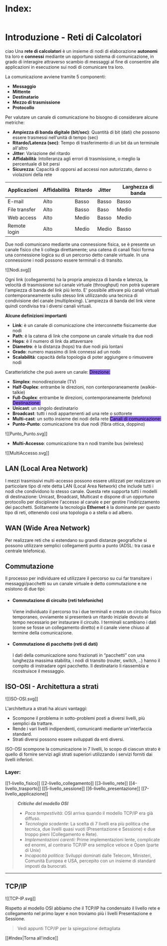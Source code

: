 
# Index:

```table-of-contents
```
# Introduzione - Reti di Calcolatori
ciao
Una **rete di calcolatori** è un insieme di nodi di elaborazione **autonomi** tra loro e **connessi** mediante un opportuno sistema di comunicazione, in grado di interagire attraverso scambio di messaggi al fine di consentire alle applicazioni in esecuzione sui nodi di comunicare tra loro.

La comunicazione avviene tramite 5 componenti:
- **Messaggio**
- **Mittente**
- **Destinatario**
- **Mezzo di trasmissione**
- **Protocollo**

Per valutare un canale di comunicazione ho bisogno di considerare alcune metriche:
- **Ampiezza di banda digitale (bit/sec)**: Quantità di bit (dati) che possono essere trasmessi nell'unità di tempo (sec)
- **Ritardo/Latenza (sec)**: Tempo di trasferimento di un bit da un terminale all'altro
- **Jitter**: Variazione del ritardo
- **Affidabilità**: Intolleranza agli errori di trasmissione, o meglio la percentuale di bit persi
- **Sicurezza**: Capacità di opporsi ad accessi non autorizzato, danno o violazioni della rete

| Applicazioni  | Affidabilità | Ritardo | Jitter | Larghezza di banda |
| ------------- | ------------ | ------- | ------ | ------------------ |
| E-mail        | Alto         | Basso   | Basso  | Basso              |
| File transfer | Alto         | Basso   | Baso   | Medio              |
| Web access    | Alto         | Medio   | Basso  | Medio              |
| Remote login  | Alto         | Medio   | Medio  | Basso              |

Due nodi comunicano mediante una connessione fisica, se è presente un canale fisico che li collega direttamente; una catena di canali fisici forma una connessione logica su di un percorso detto canale virtuale.
In una connessione i nodi possono essere terminali o di transito.

![[Nodi.svg]]

Ogni link (collegamento) ha la propria ampiezza di banda e latenza, la velocità di trasmissione sul canale virtuale (throughput) non potrà superare l'ampiezza di banda del link più lento.
E' possibile attivare più canali virtuali contemporaneamente sullo stesso link utilizzando una tecnica di condivisione del canale (multiplexing). 
L'ampiezza di banda del link viene quindi condivisa tra i diversi canali virtuali.

**Alcune definizioni importanti**
- **Link**: è un canale di comunicazione che interconnette fisicamente due nodi
- **Path**: è la catena di link che compone un canale virtuale tra due nodi
- **Hops**: è il numero di link da attaversare
- **Diametro**: è la distanza (hops) tra due nodi più lontani
- **Grado**: numero massimo di link connessi ad un nodo
- **Scalabilità**: capacità della topologia di poter aggiungere o rimuovere nodi

Caratteristiche che può avere un canale:
<mark style="background: #946EFA"> Direzione: </mark>
- **Simplex**: monodirezionale (TV)
- **Half-Duplex**: entrambe le direzioni, non contenporaneamente (walkie-talkie)
- **Full-Duplex**: entrambe le direzioni, contemporaneamente (telefono)
<mark style="background: #946EFA"> Destinazione: </mark>
- **Unicast**: un singolo destinatario
- **Broadcast**: tutti i nodi appartenenti ad una rete o sottorete
- **Multi-cast**: un sotto insieme dei nodi della rete
<mark style="background: #946EFA"> Canali di comunicazione: </mark>
- **Punto-Punto**: comunicazione tra due nodi (fibra ottica, doppino)

![[Punto_Punto.svg]]

- **Multi-Accesso**: comunicazione tra n nodi tramite bus (wireless)

![[MultiAccesso.svg]]
## LAN (Local Area Network)

I mezzi trasmissivi multi-accesso possono essere utilizzati per realizzare un particolare tipo di rete detta LAN (Local Area Network) che include tutti i nodi che condividono lo stesso canale.
Questa rete supporta tutti i modelli di destinazione: Unicast, Broadcast, Multicast e dispone di un opportuno protocollo per disciplinare l'accesso al canale e per gestire l'indirizzamento dei pacchetti.
Solitamente la tecnologia **Ethernet** è la dominante per questo tipo di reti, ottenendo così una topologia o a stella o ad albero.

## WAN (Wide Area Network)

Per realizzare reti che si estendano su grandi distanze geografiche si possono utilizzare semplici collegamenti punto a punto (ADSL: tra casa e centrale telefonica).

## Commutazione
Il processo per individuare ed utilizzare il percorso su cui far transitare i messaggi/pacchetti su un canale virtuale è detto commutazione e ne esistono di due tipi:
- #### Commutazione di circuito (reti telefoniche)
	Viene individuato il percorso tra i due terminali e creato un circuito fisico temporaneo, ovviamente si presenterà un ritardo iniziale dovuto al tempo necessario per instaurare il circuito. 
	I terminali scambiano i dati (come se fosse un collegamento diretto) e il canale viene chiuso al termine della comunicazione.
- #### Commutazione di pacchetto (reti di dati)
	I dati della comunicazione sono frazionati in “pacchetti” con una lunghezza massima stabilita, i nodi di transito (router, switch, ..) hanno il compito di instradare ogni pacchetto. 
	Il destinatario li riassembla e ricostruisce il messaggio.

## ISO-OSI - Architettura a strati


![[ISO-OSI.svg]]

L'architettura a strati ha alcuni vantaggi:
- Scompone il problema in sotto-problemi posti a diversi livelli, più semplici da trattare.
- Rende i vari livelli indipendenti, comunicanti mediante un'interfaccia standard.
- Strati diversi possono essere sviluppati da enti diversi.

ISO-OSI scompone la comunicazione in 7 livelli, lo scopo di ciascun strato è quello di fornire servizi agli strati superiori utilizzando i servizi forniti dai livelli inferiori.
### Layer:
[[1-livello_fisico]]
[[2-livello_collegamento]]
[[3-livello_rete]]
[[4-livello_trasporto]]
[[5-livello_sessione]]
[[6-livello_presentazione]]
[[7-livello_applicazione]]

>***Critiche del modello OSI***
>  - *Poca tempestività*: OSI arriva quando il modello TCP/IP era già diffuso.
>  - *Tecnologia scadente:* La scelta di 7 livelli era più politica che tecnica, due livelli quasi vuoti (Presentazione e Sessione) e due troppo pieni (Collegamento e Rete).
>  - *Implementazioni carenti:* Prime implementazioni lente, complicate ed enormi, al contrario TCP/IP era semplice veloce e Open (parte di Unix)
>  - *Incapacità politica:* Sviluppi dominati dalle Telecom, Ministeri, Comunità Europea e USA, percepito con un insieme di standard imposti da burocrati.



---


## TCP/IP

![[TCP-IP.svg]]

Rispetto al modello OSI abbiamo che il TCP/IP ha condensato il livello rete e collegamento nel primo layer e non troviamo più i livelli Presentazione e Sessione.

>Vedi appunti TCP/IP per la spiegazione dettagliata


[[#Index|Torna all'indice]]
